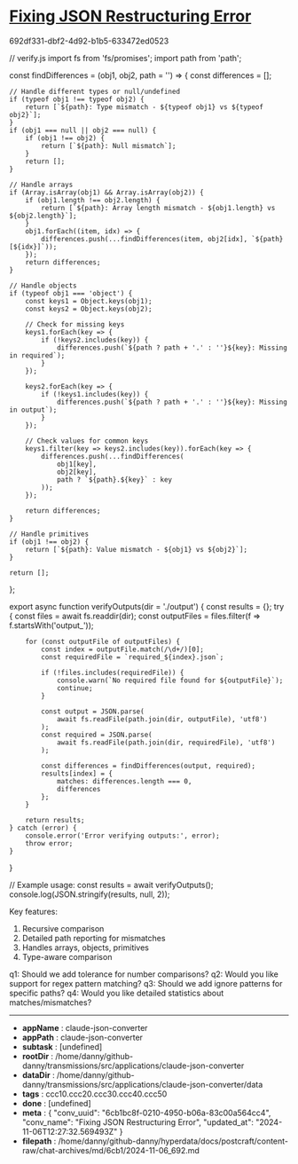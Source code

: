 # [Fixing JSON Restructuring Error](https://claude.ai/chat/6cb1bc8f-0210-4950-b06a-83c00a564cc4)

692df331-dbf2-4d92-b1b5-633472ed0523

 

<antArtifact identifier="verify-output" type="application/vnd.ant.code" language="javascript" title="Output Verification Script">
// verify.js
import fs from 'fs/promises';
import path from 'path';

const findDifferences = (obj1, obj2, path = '') => {
    const differences = [];
    
    // Handle different types or null/undefined
    if (typeof obj1 !== typeof obj2) {
        return [`${path}: Type mismatch - ${typeof obj1} vs ${typeof obj2}`];
    }
    if (obj1 === null || obj2 === null) {
        if (obj1 !== obj2) {
            return [`${path}: Null mismatch`];
        }
        return [];
    }
    
    // Handle arrays
    if (Array.isArray(obj1) && Array.isArray(obj2)) {
        if (obj1.length !== obj2.length) {
            return [`${path}: Array length mismatch - ${obj1.length} vs ${obj2.length}`];
        }
        obj1.forEach((item, idx) => {
            differences.push(...findDifferences(item, obj2[idx], `${path}[${idx}]`));
        });
        return differences;
    }
    
    // Handle objects
    if (typeof obj1 === 'object') {
        const keys1 = Object.keys(obj1);
        const keys2 = Object.keys(obj2);
        
        // Check for missing keys
        keys1.forEach(key => {
            if (!keys2.includes(key)) {
                differences.push(`${path ? path + '.' : ''}${key}: Missing in required`);
            }
        });
        
        keys2.forEach(key => {
            if (!keys1.includes(key)) {
                differences.push(`${path ? path + '.' : ''}${key}: Missing in output`);
            }
        });
        
        // Check values for common keys
        keys1.filter(key => keys2.includes(key)).forEach(key => {
            differences.push(...findDifferences(
                obj1[key], 
                obj2[key], 
                path ? `${path}.${key}` : key
            ));
        });
        
        return differences;
    }
    
    // Handle primitives
    if (obj1 !== obj2) {
        return [`${path}: Value mismatch - ${obj1} vs ${obj2}`];
    }
    
    return [];
};

export async function verifyOutputs(dir = './output') {
    const results = {};
    try {
        const files = await fs.readdir(dir);
        const outputFiles = files.filter(f => f.startsWith('output_'));
        
        for (const outputFile of outputFiles) {
            const index = outputFile.match(/\d+/)[0];
            const requiredFile = `required_${index}.json`;
            
            if (!files.includes(requiredFile)) {
                console.warn(`No required file found for ${outputFile}`);
                continue;
            }
            
            const output = JSON.parse(
                await fs.readFile(path.join(dir, outputFile), 'utf8')
            );
            const required = JSON.parse(
                await fs.readFile(path.join(dir, requiredFile), 'utf8')
            );
            
            const differences = findDifferences(output, required);
            results[index] = {
                matches: differences.length === 0,
                differences
            };
        }
        
        return results;
    } catch (error) {
        console.error('Error verifying outputs:', error);
        throw error;
    }
}

// Example usage:
const results = await verifyOutputs();
console.log(JSON.stringify(results, null, 2));
</antArtifact>

Key features:
1. Recursive comparison
2. Detailed path reporting for mismatches
3. Handles arrays, objects, primitives
4. Type-aware comparison

q1: Should we add tolerance for number comparisons?
q2: Would you like support for regex pattern matching?
q3: Should we add ignore patterns for specific paths?
q4: Would you like detailed statistics about matches/mismatches?

---

* **appName** : claude-json-converter
* **appPath** : claude-json-converter
* **subtask** : [undefined]
* **rootDir** : /home/danny/github-danny/transmissions/src/applications/claude-json-converter
* **dataDir** : /home/danny/github-danny/transmissions/src/applications/claude-json-converter/data
* **tags** : ccc10.ccc20.ccc30.ccc40.ccc50
* **done** : [undefined]
* **meta** : {
  "conv_uuid": "6cb1bc8f-0210-4950-b06a-83c00a564cc4",
  "conv_name": "Fixing JSON Restructuring Error",
  "updated_at": "2024-11-06T12:27:32.569493Z"
}
* **filepath** : /home/danny/github-danny/hyperdata/docs/postcraft/content-raw/chat-archives/md/6cb1/2024-11-06_692.md
